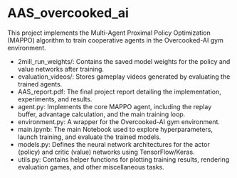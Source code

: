 # AAS_overcooked_ai
This project implements the Multi-Agent Proximal Policy Optimization (MAPPO) algorithm to train cooperative agents in the Overcooked-AI gym environment.

- 2mill_run_weights/: Contains the saved model weights for the policy and value networks after training.
- evaluation_videos/: Stores gameplay videos generated by evaluating the trained agents.
- AAS_report.pdf: The final project report detailing the implementation, experiments, and results.
- agent.py: Implements the core MAPPO agent, including the replay buffer, advantage calculation, and the main training loop.
- environment.py: A wrapper for the Overcooked-AI gym environment.
- main.ipynb: The main Notebook used to explore hyperparameters, launch training, and evaluate the trained models.
- models.py: Defines the neural network architectures for the actor (policy) and critic (value) networks using TensorFlow/Keras.
- utils.py: Contains helper functions for plotting training results, rendering evaluation games, and other miscellaneous tasks.
